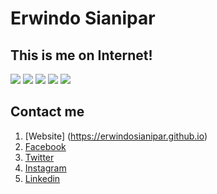 # Erwindo Sianipar
## This is me on Internet!

![](https://img.shields.io/github/issues/erwindosianipar/erwindosianipar.github.io)
![](https://img.shields.io/github/forks/erwindosianipar/erwindosianipar.github.io)
![](https://img.shields.io/github/stars/erwindosianipar/erwindosianipar.github.io)
![](https://img.shields.io/github/license/erwindosianipar/erwindosianipar.github.io)
![](https://img.shields.io/twitter/url?url=https%3A%2F%2Fgithub.com%2Ferwindosianipar%2Ferwindosianipar.github.io)

## Contact me

1. [Website] (https://erwindosianipar.github.io)
2. [Facebook](https://www.facebook.com/erwindosianipar)
3. [Twitter](https://twitter.com/erwindosianipar)
4. [Instagram](https://www.instagram.com/erwindosianipar)
5. [Linkedin](https://linkedin.com/in/erwindosianipar)
